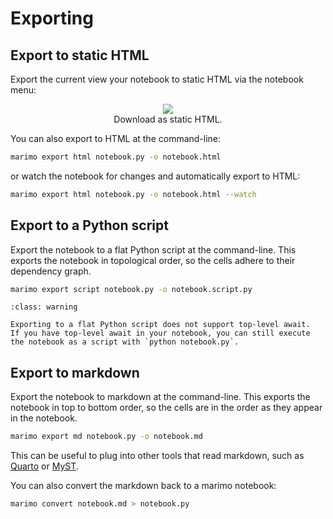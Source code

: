 # Exporting

## Export to static HTML

Export the current view your notebook to static HTML via the notebook
menu:

<div align="center">
<figure>
<img src="/_static/docs-html-export.png"/>
<figcaption>Download as static HTML.</figcaption>
</figure>
</div>

You can also export to HTML at the command-line:

```bash
marimo export html notebook.py -o notebook.html
```

or watch the notebook for changes and automatically export to HTML:

```bash
marimo export html notebook.py -o notebook.html --watch
```

## Export to a Python script

Export the notebook to a flat Python script at the command-line.
This exports the notebook in topological order, so the cells adhere to their dependency graph.

```bash
marimo export script notebook.py -o notebook.script.py
```

```{admonition} Top-level await not supported
:class: warning

Exporting to a flat Python script does not support top-level await.
If you have top-level await in your notebook, you can still execute the notebook as a script with `python notebook.py`.
```

## Export to markdown

Export the notebook to markdown at the command-line.
This exports the notebook in top to bottom order, so the cells are in the order as they appear in the notebook.

```bash
marimo export md notebook.py -o notebook.md
```

This can be useful to plug into other tools that read markdown, such as [Quarto](https://quarto.org/) or [MyST](https://myst-parser.readthedocs.io/).

You can also convert the markdown back to a marimo notebook:

```bash
marimo convert notebook.md > notebook.py
```
